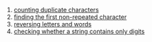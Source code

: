1. [counting duplicate characters](Counting_Duplicate_Characters.java)
2. [finding the first non-repeated character](Finding_the_first_non_repeated_character.java)
3. [reversing letters and words](Reversing_letters_and_words.java)
4. [checking whether a string contains only digits](Checking_whether_a_string_contains_only_digits.java)

